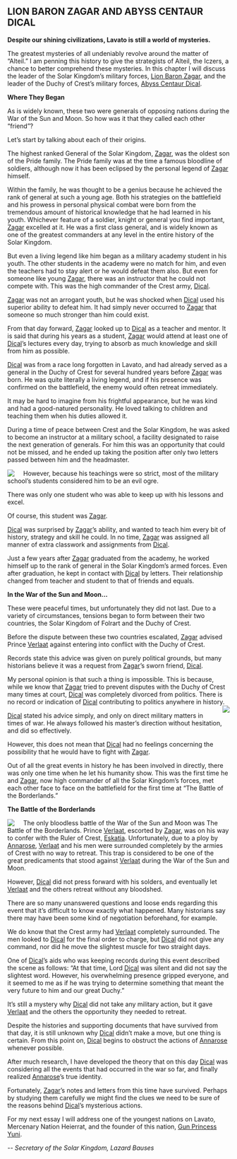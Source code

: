 ## LION BARON ZAGAR AND ABYSS CENTAUR DICAL

**Despite our shining civilizations, Lavato is still a world of mysteries.**

The greatest mysteries of all undeniably revolve around the matter of “Alteil.” I am penning this history to give the strategists of Alteil, the Iczers, a chance to better comprehend these mysteries. In this chapter I will discuss the leader of the Solar Kingdom’s military forces, [Lion Baron Zagar], and the leader of the Duchy of Crest’s military forces, [Abyss Centaur Dical].

**Where They Began**

As is widely known, these two were generals of opposing nations during the War of the Sun and Moon. So how was it that they called each other “friend”?

Let’s start by talking about each of their origins.

The highest ranked General of the Solar Kingdom, [Zagar], was the oldest son of the Pride family. The Pride family was at the time a famous bloodline of soldiers, although now it has been eclipsed by the personal legend of [Zagar] himself.

Within the family, he was thought to be a genius because he achieved the rank of general at such a young age. Both his strategies on the battlefield and his prowess in personal physical combat were born from the tremendous amount of historical knowledge that he had learned in his youth. Whichever feature of a soldier, knight or general you find important, [Zagar] excelled at it. He was a first class general, and is widely known as one of the greatest commanders at any level in the entire history of the Solar Kingdom.

But even a living legend like him began as a military academy student in his youth. The other students in the academy were no match for him, and even the teachers had to stay alert or he would defeat them also. But even for someone like young [Zagar], there was an instructor that he could not compete with. This was the high commander of the Crest army, [Dical].

[Zagar] was not an arrogant youth, but he was shocked when [Dical] used his superior ability to defeat him. It had simply never occurred to [Zagar] that someone so much stronger than him could exist.

From that day forward, [Zagar] looked up to [Dical] as a teacher and mentor. It is said that during his years as a student, [Zagar] would attend at least one of [Dical]’s lectures every day, trying to absorb as much knowledge and skill from him as possible.

[Dical] was from a race long forgotten in Lavato, and had already served as a general in the Duchy of Crest for several hundred years before [Zagar] was born. He was quite literally a living legend, and if his presence was confirmed on the battlefield, the enemy would often retreat immediately.

It may be hard to imagine from his frightful appearance, but he was kind and had a good-natured personality. He loved talking to children and teaching them when his duties allowed it.

During a time of peace between Crest and the Solar Kingdom, he was asked to become an instructor at a military school, a facility designated to raise the next generation of generals. For him this was an opportunity that could not be missed, and he ended up taking the position after only two letters passed between him and the headmaster.

<img style="float:left;margin-right:20px" src="http://tinyink.com.vn/ab/images/0004.jpg"/> However, because his teachings were so strict, most of the military school’s students considered him to be an evil ogre.

There was only one student who was able to keep up with his lessons and excel.

Of course, this student was [Zagar].

[Dical] was surprised by [Zagar]’s ability, and wanted to teach him every bit of history, strategy and skill he could. In no time, [Zagar] was assigned all manner of extra classwork and assignments from [Dical].

Just a few years after [Zagar] graduated from the academy, he worked himself up to the rank of general in the Solar Kingdom’s armed forces. Even after graduation, he kept in contact with [Dical] by letters. Their relationship changed from teacher and student to that of friends and equals.

**In the War of the Sun and Moon…**

These were peaceful times, but unfortunately they did not last. Due to a variety of circumstances, tensions began to form between their two countries, the Solar Kingdom of Folrart and the Duchy of Crest.

Before the dispute between these two countries escalated, [Zagar] advised Prince [Verlaat] against entering into conflict with the Duchy of Crest.

Records state this advice was given on purely political grounds, but many historians believe it was a request from [Zagar]’s sworn friend, [Dical].

My personal opinion is that such a thing is impossible. This is because, while we know that [Zagar] tried to prevent disputes with the Duchy of Crest many times at court, [Dical] was completely divorced from politics. There is no record or indication of [Dical] contributing to politics anywhere in history. <img style="float:right;margin-left:20px" src="http://tinyink.com.vn/ab/images/0027.jpg"/>

[Dical] stated his advice simply, and only on direct military matters in times of war. He always followed his master’s direction without hesitation, and did so effectively.

However, this does not mean that [Dical] had no feelings concerning the possibility that he would have to fight with [Zagar].

Out of all the great events in history he has been involved in directly, there was only one time when he let his humanity show. This was the first time he and [Zagar], now high commander of all the Solar Kingdom’s forces, met each other face to face on the battlefield for the first time at “The Battle of the Borderlands.”

**The Battle of the Borderlands**

<img style="float:left;margin-right:20px" src="http://tinyink.com.vn/ab/images/0028.jpg"/> The only bloodless battle of the War of the Sun and Moon was The Battle of the Borderlands. Prince [Verlaat], escorted by [Zagar], was on his way to confer with the Ruler of Crest, [Eskatia]. Unfortunately, due to a ploy by [Annarose], [Verlaat] and his men were surrounded completely by the armies of Crest with no way to retreat. This trap is considered to be one of the great predicaments that stood against [Verlaat] during the War of the Sun and Moon.

However, [Dical] did not press forward with his solders, and eventually let [Verlaat] and the others retreat without any bloodshed.

There are so many unanswered questions and loose ends regarding this event that it’s difficult to know exactly what happened. Many historians say there may have been some kind of negotiation beforehand, for example.

We do know that the Crest army had [Verlaat] completely surrounded. The men looked to [Dical] for the final order to charge, but [Dical] did not give any command, nor did he move the slightest muscle for two straight days.

One of [Dical]’s aids who was keeping records during this event described the scene as follows: “At that time, Lord [Dical] was silent and did not say the slightest word. However, his overwhelming presence gripped everyone, and it seemed to me as if he was trying to determine something that meant the very future to him and our great Duchy.”

It’s still a mystery why [Dical] did not take any military action, but it gave [Verlaat] and the others the opportunity they needed to retreat.

Despite the histories and supporting documents that have survived from that day, it is still unknown why [Dical] didn’t make a move, but one thing is certain. From this point on, [Dical] begins to obstruct the actions of [Annarose] whenever possible.

After much research, I have developed the theory that on this day [Dical] was considering all the events that had occurred in the war so far, and finally realized [Annarose]’s true identity.

Fortunately, [Zagar]’s notes and letters from this time have survived. Perhaps by studying them carefully we might find the clues we need to be sure of the reasons behind [Dical]’s mysterious actions.

For my next essay I will address one of the youngest nations on Lavato, Mercenary Nation Heierrat, and the founder of this nation, [Gun Princess Yuni].

_*-- Secretary of the Solar Kingdom, Lazard Bauses*_

[Solar Prince Verlaat]: #0
[Verlaat]: #0
[Lion Baron Zagar]: #4
[Zagar]: #4
[Saber Saint Lapierre]: #5
[Lapierre]: #5
[Ruler of Crest Eskatia]: #26
[Eskatia]: #26
[Annarose]: #28
[Night Walker Riza]: #314
[Alphonce]: #205
[Emperor of the Silver Sun]: #1819
[Ishtar]: #1922
[Envoy of Chaos]: #1118
[Elgandi]: #1118
[Moon Princess]: #1742
[Abyss Centaur Dical]: #27
[Dical]: #27
[Zugateroza]: #29
[Gun Princess Yuni]: #579
